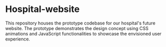 # Hospital-website
 This repository houses the prototype codebase for our hospital's future website. The prototype demonstrates the design concept using CSS animations and JavaScript functionalities to showcase the envisioned user experience.
